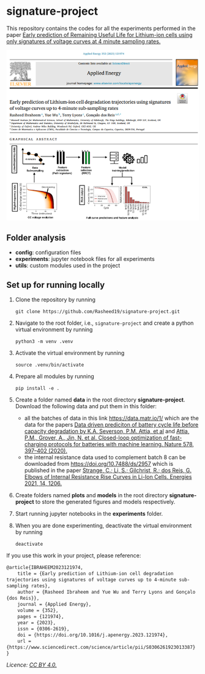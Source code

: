 # signature-project
This repository contains the codes for all the experiments performed in the paper [Early prediction of Remaining Useful Life for Lithium-ion cells using only signatures of voltage curves at 4 minute sampling rates.](https://www.sciencedirect.com/science/article/pii/S0306261923013387?via%3Dihub#fig2)

![Paper abstract](assets/paper_abstract.png)

## Folder analysis

   - **config**: configuration files
   - **experiments**: jupyter notebook files for all experiments 
   - **utils**: custom modules used in the project

## Set up for running locally
1. Clone the repository by running
    ```
    git clone https://github.com/Rasheed19/signature-project.git
    ```
1. Navigate to the root folder, i.e., `signature-project` and create a python virtual environment by running
    ```
    python3 -m venv .venv
    ``` 
1. Activate the virtual environment by running
    ```
    source .venv/bin/activate
    ```
1. Prepare all modules by running
    ```
    pip install -e .
    ```
1. Create a folder named **data** in the root directory **signature-project**. Download the following data and put them in this folder:
    - all the batches of data in this link https://data.matr.io/1/ which are the data for the papers [Data driven prediciton of battery cycle life before capacity degradation by K.A. Severson, P.M. Attia, et al](https://www.nature.com/articles/s41560-019-0356-8) and [Attia, P.M., Grover, A., Jin, N. et al. Closed-loop optimization of fast-charging protocols for batteries with machine learning. Nature 578, 397–402 (2020).](https://doi.org/10.1038/s41586-020-1994-5)
    - the internal resistance data used to complement batch 8 can be downloaded from https://doi.org/10.7488/ds/2957 which is published in the paper [Strange, C.; Li, S.; Gilchrist, R.; dos Reis, G. Elbows of Internal Resistance Rise Curves in Li-Ion Cells. Energies 2021, 14, 1206.](https://doi.org/10.3390/en14041206)

1. Create folders named **plots** and **models** in the root directory **signature-project** to store the generated figures and models respectively.

1. Start running jupyter notebooks in the **experiments** folder.

1. When you are done experimenting, deactivate the virtual environment by running
    ```
    deactivate
    ```
If you use this work in your project, please reference:

    @article{IBRAHEEM2023121974,
        title = {Early prediction of Lithium-ion cell degradation trajectories using signatures of voltage curves up to 4-minute sub-sampling rates},
        author = {Rasheed Ibraheem and Yue Wu and Terry Lyons and Gonçalo {dos Reis}},
        journal = {Applied Energy},
        volume = {352},
        pages = {121974},
        year = {2023},
        issn = {0306-2619},
        doi = {https://doi.org/10.1016/j.apenergy.2023.121974},
        url = {https://www.sciencedirect.com/science/article/pii/S0306261923013387}
    }
   

_Licence: [CC BY 4.0.](https://creativecommons.org/licenses/by/4.0/legalcode)_
